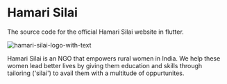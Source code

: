 # Hamari Silai

The source code for the official Hamari Silai website in flutter. 

![hamari-silai-logo-with-text](https://user-images.githubusercontent.com/73580740/168459524-0e63e684-e5ed-4097-b964-e05c2a81f5e8.png)

Hamari Silai is an NGO that empowers rural women in India. We help these women lead better lives by giving them education and skills through tailoring ('silai') to avail them with a multitude of oppurtunites.
